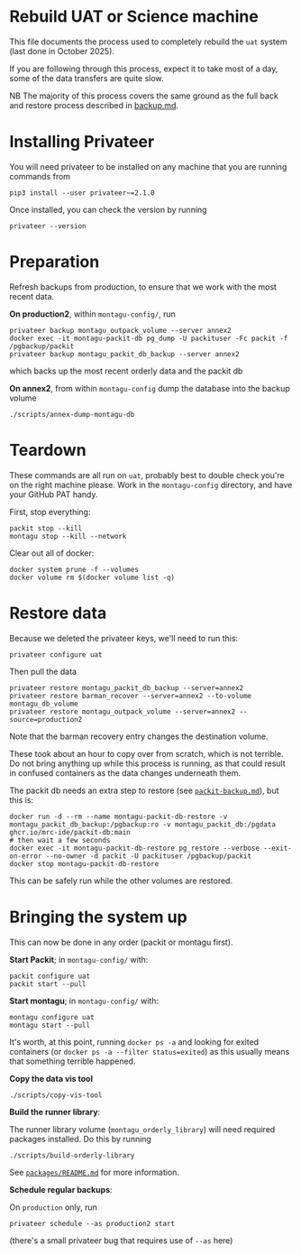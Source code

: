 # Rebuild UAT or Science machine

This file documents the process used to completely rebuild the `uat` system (last done in October 2025).

If you are following through this process, expect it to take most of a day, some of the data transfers are quite slow.

NB The majority of this process covers the same ground as the full back and restore process described in [backup.md](backup.md).


# Installing Privateer

You will need privateer to be installed on any machine that you are running commands from

```
pip3 install --user privateer~=2.1.0
```

Once installed, you can check the version by running

```
privateer --version
```

# Preparation

Refresh backups from production, to ensure that we work with the most recent data.

**On production2**, within `montagu-config/`, run

```
privateer backup montagu_outpack_volume --server annex2
docker exec -it montagu-packit-db pg_dump -U packituser -Fc packit -f /pgbackup/packit
privateer backup montagu_packit_db_backup --server annex2
```

which backs up the most recent orderly data and the packit db

**On annex2**, from within `montagu-config` dump the database into the backup volume

```
./scripts/annex-dump-montagu-db
```

# Teardown

These commands are all run on `uat`, probably best to double check you're on the right machine please.  Work in the `montagu-config` directory, and have your GitHub PAT handy.

First, stop everything:

```
packit stop --kill
montagu stop --kill --network
```

Clear out all of docker:

```
docker system prune -f --volumes
docker volume rm $(docker volume list -q)
```

# Restore data

Because we deleted the privateer keys, we'll need to run this:

```
privateer configure uat
```

Then pull the data

```
privateer restore montagu_packit_db_backup --server=annex2
privateer restore barman_recover --server=annex2 --to-volume montagu_db_volume
privateer restore montagu_outpack_volume --server=annex2 --source=production2
```

Note that the barman recovery entry changes the destination volume.

These took about an hour to copy over from scratch, which is not terrible.  Do not bring anything up while this process is running, as that could result in confused containers as the data changes underneath them.

The packit db needs an extra step to restore (see [`packit-backup.md`](packit-backup.md)), but this is:

```
docker run -d --rm --name montagu-packit-db-restore -v montagu_packit_db_backup:/pgbackup:ro -v montagu_packit_db:/pgdata ghcr.io/mrc-ide/packit-db:main
# then wait a few seconds
docker exec -it montagu-packit-db-restore pg_restore --verbose --exit-on-error --no-owner -d packit -U packituser /pgbackup/packit
docker stop montagu-packit-db-restore
```

This can be safely run while the other volumes are restored.

# Bringing the system up

This can now be done in any order (packit or montagu first).

**Start Packit**; in `montagu-config/` with:

```
packit configure uat
packit start --pull
```

**Start montagu**; in `montagu-config/` with:

```
montagu configure uat
montagu start --pull
```

It's worth, at this point, running `docker ps -a` and looking for exited containers (or `docker ps -a --filter status=exited`) as this usually means that something terrible happened.

**Copy the data vis tool**

```
./scripts/copy-vis-tool
```

**Build the runner library**:

The runner library volume (`montagu_orderly_library`) will need required packages installed.  Do this by running

```
./scripts/build-orderly-library
```

See [`packages/README.md`](packages/README.md) for more information.

**Schedule regular backups**:

On `production` only, run

```
privateer schedule --as production2 start
```

(there's a small privateer bug that requires use of `--as` here)
